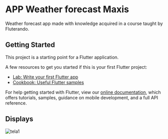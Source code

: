 # APP Weather forecast Maxis

Weather forecast app made with knowledge acquired in a course taught by Fluterando.

## Getting Started

This project is a starting point for a Flutter application.

A few resources to get you started if this is your first Flutter project:

- [Lab: Write your first Flutter app](https://flutter.dev/docs/get-started/codelab)
- [Cookbook: Useful Flutter samples](https://flutter.dev/docs/cookbook)

For help getting started with Flutter, view our
[online documentation](https://flutter.dev/docs), which offers tutorials,
samples, guidance on mobile development, and a full API reference.

## Displays

![tela1](https://user-images.githubusercontent.com/56961530/95251473-ff7fa400-07f1-11eb-8f7d-27564dc428a3.png)
